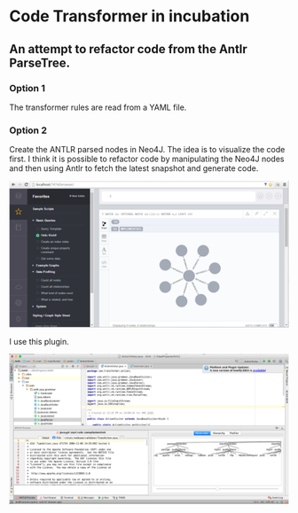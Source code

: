 # Code Transformer in incubation

## An attempt to refactor code from the Antlr ParseTree.

### Option 1

The transformer rules are read from a YAML file. 

### Option 2

Create the ANTLR parsed nodes in Neo4J. The idea is to visualize the code first. I think it is possible to refactor code by manipulating the Neo4J nodes and then using Antlr to fetch the latest snapshot and generate code.

![Neo4J](https://github.com/mohanr/Code-Generator/blob/master/Neo4J%20Nodes.PNG)

I use this plugin.

![Intellij Idea Antlr Plugin](https://github.com/mohanr/Code-Generator/blob/master/Antlr%20IntelliJ%20Idea%20Plugin.png)
